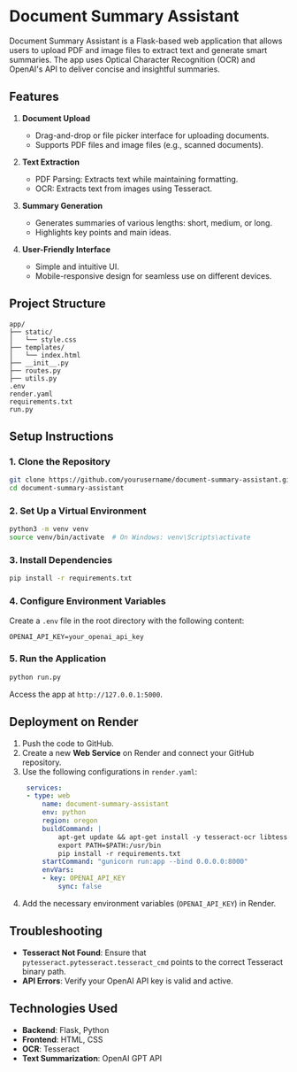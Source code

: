 
# **Document Summary Assistant**

Document Summary Assistant is a Flask-based web application that allows users to upload PDF and image files to extract text and generate smart summaries. The app uses Optical Character Recognition (OCR) and OpenAI's API to deliver concise and insightful summaries.

## **Features**

1. **Document Upload**
   - Drag-and-drop or file picker interface for uploading documents.
   - Supports PDF files and image files (e.g., scanned documents).

2. **Text Extraction**
   - PDF Parsing: Extracts text while maintaining formatting.
   - OCR: Extracts text from images using Tesseract.

3. **Summary Generation**
   - Generates summaries of various lengths: short, medium, or long.
   - Highlights key points and main ideas.

4. **User-Friendly Interface**
   - Simple and intuitive UI.
   - Mobile-responsive design for seamless use on different devices.

## **Project Structure**
```
app/
├── static/
│   └── style.css          
├── templates/
│   └── index.html         
├── __init__.py            
├── routes.py              
├── utils.py                                  
.env                      
render.yaml                
requirements.txt           
run.py                     
```

## **Setup Instructions**

### 1. Clone the Repository
```bash
git clone https://github.com/yourusername/document-summary-assistant.git
cd document-summary-assistant
```

### 2. Set Up a Virtual Environment
```bash
python3 -m venv venv
source venv/bin/activate  # On Windows: venv\Scripts\activate
```

### 3. Install Dependencies
```bash
pip install -r requirements.txt
```

### 4. Configure Environment Variables
Create a `.env` file in the root directory with the following content:
```
OPENAI_API_KEY=your_openai_api_key
```

### 5. Run the Application
```bash
python run.py
```
Access the app at `http://127.0.0.1:5000`.

## **Deployment on Render**

1. Push the code to GitHub.
2. Create a new **Web Service** on Render and connect your GitHub repository.
3. Use the following configurations in `render.yaml`:
   ```yaml
    services:
    - type: web
        name: document-summary-assistant
        env: python
        region: oregon
        buildCommand: |
            apt-get update && apt-get install -y tesseract-ocr libtesseract-dev
            export PATH=$PATH:/usr/bin
            pip install -r requirements.txt
        startCommand: "gunicorn run:app --bind 0.0.0.0:8000"
        envVars:
        - key: OPENAI_API_KEY
            sync: false

   ```
4. Add the necessary environment variables (`OPENAI_API_KEY`) in Render.

## **Troubleshooting**

- **Tesseract Not Found**: Ensure that `pytesseract.pytesseract.tesseract_cmd` points to the correct Tesseract binary path.
- **API Errors**: Verify your OpenAI API key is valid and active.

## **Technologies Used**

- **Backend**: Flask, Python
- **Frontend**: HTML, CSS
- **OCR**: Tesseract
- **Text Summarization**: OpenAI GPT API

